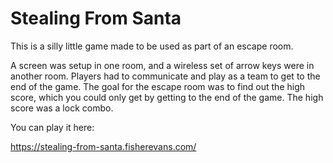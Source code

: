 # Stealing From Santa

This is a silly little game made to be used as part of an escape room.

A screen was setup in one room, and a wireless set of arrow keys were in another room. Players had to communicate and play as a team to get to the end of the game. The goal for the escape room was to find out the high score, which you could only get by getting to the end of the game. The high score was a lock combo.

You can play it here:

https://stealing-from-santa.fisherevans.com/
